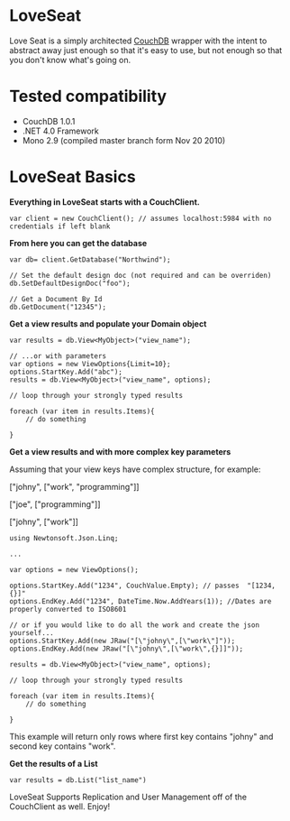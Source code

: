 LoveSeat
========

Love Seat is a simply architected [CouchDB](http://couchdb.apache.org/) wrapper with the 
intent to abstract away just enough so that it's easy to use, but not enough so that you 
don't know what's going on.


Tested compatibility
====================

 * CouchDB 1.0.1
 * .NET 4.0 Framework
 * Mono 2.9 (compiled master branch form Nov 20 2010)


LoveSeat Basics
===============

**Everything in LoveSeat starts with a CouchClient.**

    var client = new CouchClient(); // assumes localhost:5984 with no credentials if left blank

**From here you can get the database**

    var db= client.GetDatabase("Northwind");
    
    // Set the default design doc (not required and can be overriden)
    db.SetDefaultDesignDoc("foo"); 
    
    // Get a Document By Id
    db.GetDocument("12345"); 

**Get a view results and populate your Domain object**

    var results = db.View<MyObject>("view_name");
    
    // ...or with parameters
    var options = new ViewOptions{Limit=10};
    options.StartKey.Add("abc");
    results = db.View<MyObject>("view_name", options);
    
    // loop through your strongly typed results
    
    foreach (var item in results.Items){ 
        // do something 
    
    }
    
**Get a view results and with more complex key parameters**

Assuming that your view keys have complex structure, for example:

["johny", ["work", "programming"]]

["joe", ["programming"]]

["johny", ["work"]]

    using Newtonsoft.Json.Linq;

    ...

    var options = new ViewOptions();
    
    options.StartKey.Add("1234", CouchValue.Empty); // passes  "[1234, {}]"
    options.EndKey.Add("1234", DateTime.Now.AddYears(1)); //Dates are properly converted to ISO8601
    
    // or if you would like to do all the work and create the json yourself... 
    options.StartKey.Add(new JRaw("[\"johny\",[\"work\"]"));
    options.EndKey.Add(new JRaw("[\"johny\",[\"work\",{}]]"));  
    
    results = db.View<MyObject>("view_name", options);
    
    // loop through your strongly typed results
    
    foreach (var item in results.Items){ 
        // do something 
    
    }

This example will return only rows where first key contains "johny" and second key 
contains "work".


**Get the results of a List**

    var results = db.List("list_name")

LoveSeat Supports Replication and User Management off of the CouchClient as well.  Enjoy!



